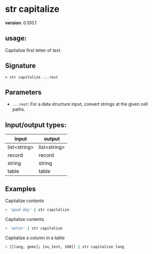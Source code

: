 # str capitalize

**version**: 0.100.1

## **usage**:

Capitalize first letter of text.

## Signature

`> str capitalize ...rest`

## Parameters

- `...rest`: For a data structure input, convert strings at the given cell paths.

## Input/output types:

| input          | output         |
| -------------- | -------------- |
| list\<string\> | list\<string\> |
| record         | record         |
| string         | string         |
| table          | table          |

## Examples

Capitalize contents

```bash
> 'good day' | str capitalize
```

Capitalize contents

```bash
> 'anton' | str capitalize
```

Capitalize a column in a table

```bash
> [[lang, gems]; [nu_test, 100]] | str capitalize lang
```
